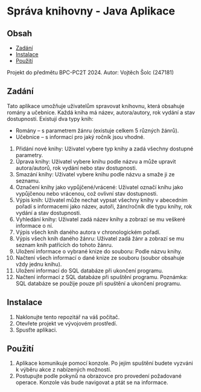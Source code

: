 # Správa knihovny - Java Aplikace
## Obsah

+ [Zadání](#zadání)
+ [Instalace](#instalace)
+ [Použití](#použití)
  
Projekt do předmětu BPC-PC2T 2024.
Autor: Vojtěch Šolc (247181)
  
## Zadání
Tato aplikace umožňuje uživatelům spravovat knihovnu, která obsahuje romány a učebnice. Každá kniha má název, autora/autory, rok vydání a stav dostupnosti. Existují dva typy knih:

+ Romány – s parametrem žánru (existuje celkem 5 různých žánrů).
+ Učebnice – s informací pro jaký ročník jsou vhodné.

1. Přidání nové knihy: Uživatel vybere typ knihy a zadá všechny dostupné parametry.
2. Úprava knihy: Uživatel vybere knihu podle názvu a může upravit autora/autorů, rok vydání nebo stav dostupnosti.
3. Smazání knihy: Uživatel vybere knihu podle názvu a smaže ji ze seznamu.
4. Označení knihy jako vypůjčené/vrácené: Uživatel označí knihu jako vypůjčenou nebo vrácenou, což ovlivní stav dostupnosti.
5. Výpis knih: Uživatel může nechat vypsat všechny knihy v abecedním pořadí s informacemi jako název, autoři, žánr/ročník dle typu knihy, rok vydání a stav dostupnosti.
6. Vyhledání knihy: Uživatel zadá název knihy a zobrazí se mu veškeré informace o ní.
7. Výpis všech knih daného autora v chronologickém pořadí.
8. Výpis všech knih daného žánru: Uživatel zadá žánr a zobrazí se mu seznam knih patřících do tohoto žánru.
9. Uložení informace o vybrané knize do souboru: Podle názvu knihy.
10. Načtení všech informací o dané knize ze souboru (soubor obsahuje vždy jednu knihu).
11. Uložení informací do SQL databáze při ukončení programu.
12. Načtení informací z SQL databáze při spuštění programu.
Poznámka: SQL databáze se použije pouze při spuštění a ukončení programu.


## Instalace

1. Naklonujte tento repozitář na váš počítač.
2. Otevřete projekt ve vývojovém prostředí.
3. Spusťte aplikaci.

## Použití
1. Aplikace komunikuje pomocí konzole. Po jejím spuštění budete vyzváni k výběru akce z nabízených možností.
2. Postupujte podle pokynů na obrazovce pro provedení požadované operace. Konzole vás bude navigovat a ptát se na informace.
